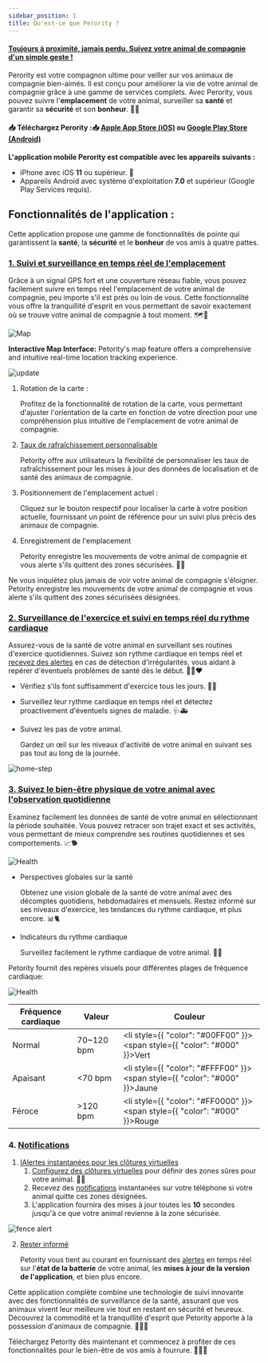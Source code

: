 ```yaml
---
sidebar_position: 1
title: Qu'est-ce que Perority ?
---
```


#### [Toujours à proximité, jamais perdu. Suivez votre animal de compagnie d'un simple geste !](https://www.petority.net/) 
Perority est votre compagnon ultime pour veiller sur vos animaux de compagnie bien-aimés. Il est conçu pour améliorer la vie de votre animal de compagnie grâce à une gamme de services complets. Avec Perority, vous pouvez suivre l'**emplacement** de votre animal, surveiller sa **santé** et garantir sa **sécurité** et son **bonheur**. 🐾📲

#### 📥 Téléchargez Perority :📥 [Apple App Store (iOS)](/img/logo.svg) ou [Google Play Store (Android)](/img/logo.svg)
**L'application mobile Perority est compatible avec les appareils suivants :**
+ iPhone avec iOS **11** ou supérieur. 📱
+ Appareils Android avec système d'exploitation **7.0** et supérieur (Google Play Services requis).

## Fonctionnalités de l'application :
Cette application propose une gamme de fonctionnalités de pointe qui garantissent la **santé**, la **sécurité** et le **bonheur** de vos amis à quatre pattes.
### [1. Suivi et surveillance en temps réel de l'emplacement](/docs/petority/features/live-tracking)
Grâce à un signal GPS fort et une couverture réseau fiable, vous pouvez facilement suivre en temps réel l'emplacement de votre animal de compagnie, peu importe s'il est près ou loin de vous. Cette fonctionnalité vous offre la tranquillité d'esprit en vous permettant de savoir exactement où se trouve votre animal de compagnie à tout moment. 🗺️🐶

![Map](/img/get-to-know/GPS.jpg)

**Interactive Map Interface:** Petority's map feature offers a comprehensive and intuitive real-time location tracking experience. 

![update](/img/get-to-know/Map.jpg)

1. Rotation de la carte :

	Profitez de la fonctionnalité de rotation de la carte, vous permettant d'ajuster l'orientation de la carte en fonction de votre direction pour une compréhension plus intuitive de l'emplacement de votre animal de compagnie.

2. [Taux de rafraîchissement personnalisable](/docs/petority/general-setting/refresh-rates)

	Petority offre aux utilisateurs la flexibilité de personnaliser les taux de rafraîchissement pour les mises à jour des données de localisation et de santé des animaux de compagnie.

3. Positionnement de l'emplacement actuel :

	Cliquez sur le bouton respectif pour localiser la carte à votre position actuelle, fournissant un point de référence pour un suivi plus précis des animaux de compagnie.

4. Enregistrement de l'emplacement

	Petority enregistre les mouvements de votre animal de compagnie et vous alerte s'ils quittent des zones sécurisées. 📝🚨

Ne vous inquiétez plus jamais de voir votre animal de compagnie s'éloigner. Petority enregistre les mouvements de votre animal de compagnie et vous alerte s'ils quittent des zones sécurisées désignées.
### [2. Surveillance de l'exercice et suivi en temps réel du rythme cardiaque](/docs/petority/features/realtime-heartrate-monitoring)
Assurez-vous de la santé de votre animal en surveillant ses routines d'exercice quotidiennes. Suivez son rythme cardiaque en temps réel et [recevez des alertes](/docs/petority/notification/type) en cas de détection d'irrégularités, vous aidant à repérer d'éventuels problèmes de santé dès le début. 🏃‍♂️❤️

+ Vérifiez s'ils font suffisamment d'exercice tous les jours. 🐾🏃
+ Surveillez leur rythme cardiaque en temps réel et détectez proactivement d'éventuels signes de maladie. 🩺🚑
+ Suivez les pas de votre animal.

    Gardez un œil sur les niveaux d'activité de votre animal en suivant ses pas tout au long de la journée.

![home-step](/img/get-to-know/Exercise-Monitoring-and-Real-time-Heart-Rate-Tracking.jpg)

### [3. Suivez le bien-être physique de votre animal avec l'observation quotidienne](/docs/petority/features/health-monitoring)
Examinez facilement les données de santé de votre animal en sélectionnant la période souhaitée. Vous pouvez retracer son trajet exact et ses activités, vous permettant de mieux comprendre ses routines quotidiennes et ses comportements. 📈🐕

![Health](/img/get-to-know/Comprehensive-Health-Insights.gif)

+ Perspectives globales sur la santé

	Obtenez une vision globale de la santé de votre animal avec des décomptes quotidiens, hebdomadaires et mensuels. Restez informé sur ses niveaux d'exercice, les tendances du rythme cardiaque, et plus encore. 📊🐈
+ Indicateurs du rythme cardiaque

	Surveillez facilement le rythme cardiaque de votre animal. 💓🌈

Petority fournit des repères visuels pour différentes plages de fréquence cardiaque:

![Health](/img/get-to-know/Heart-Rate-Indicators.jpg)

| Fréquence cardiaque  | Valeur  | Couleur   |
| ----------- | ----------- | ----------- |
|  Normal     | 70~120 bpm |  <li style={{ "color": "#00FF00" }}><span style={{ "color": "#000" }}>Vert</span></li> |
| Apaisant   | <70 bpm   | <li style={{ "color": "#FFFF00" }}><span style={{ "color": "#000" }}>Jaune</span></li> |
| Féroce   | >120 bpm   |  <li style={{ "color": "#FF0000" }}><span style={{ "color": "#000" }}>Rouge</span></li> |

### 4. [Notifications ](/docs/petority/notification/type)
1. [IAlertes instantanées pour les clôtures virtuelles](/docs/petority/notification/fence-event)
	1. [Configurez des clôtures virtuelles](/docs/petority/features/fence) pour définir des zones sûres pour votre animal. 🚧📢
	2. Recevez des [notifications](/docs/petority/notification/fence-event) instantanées sur votre téléphone si votre animal quitte ces zones désignées.
	3. L'application fournira des mises à jour toutes les **10** secondes jusqu'à ce que votre animal revienne à la zone sécurisée.

![fence alert](/img/get-to-know/Instant-Fence-Alerts.jpg)

2. [Rester informé](/docs/petority/notification/type)

	Petority vous tient au courant en fournissant des [alertes](/docs/petority/notification/type) en temps réel sur l'**état de la batterie** de votre animal, les **mises à jour de la version de l'application**, et bien plus encore.

Cette application complète combine une technologie de suivi innovante avec des fonctionnalités de surveillance de la santé, assurant que vos animaux vivent leur meilleure vie tout en restant en sécurité et heureux. Découvrez la commodité et la tranquillité d'esprit que Petority apporte à la possession d'animaux de compagnie. 🐕‍🦺🏡

Téléchargez Petority dès maintenant et commencez à profiter de ces fonctionnalités pour le bien-être de vos amis à fourrure. 🐶🐱🦔





